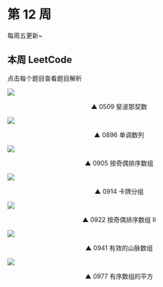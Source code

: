 # 第 12 周

每周五更新~



## 本周 LeetCode

点击每个题目查看题目解析

[![](https://w3fun-1253290453.cos.ap-chengdu.myqcloud.com/cattle/solution/easy/0509-fibonacci-number.png)](/solution/easy/0509-fibonacci-number.html)

<div style="text-align: center">▲ 0509 斐波那契数</div>


[![](https://w3fun-1253290453.cos.ap-chengdu.myqcloud.com/cattle/solution/easy/0896-monotonic-array.png)](/solution/easy/0896-monotonic-array.html)

<div style="text-align: center">▲ 0896 单调数列</div>


[![](https://w3fun-1253290453.cos.ap-chengdu.myqcloud.com/cattle/solution/easy/0905-sort-array-by-parity.png)](/solution/easy/0905-sort-array-by-parity.html)

<div style="text-align: center">▲ 0905 按奇偶排序数组</div>


[![](https://w3fun-1253290453.cos.ap-chengdu.myqcloud.com/cattle/solution/easy/0914-x-of-a-kind-in-a-deck-of-cards.png)](/solution/easy/0914-x-of-a-kind-in-a-deck-of-cards.html)

<div style="text-align: center">▲ 0914 卡牌分组</div>


[![](https://w3fun-1253290453.cos.ap-chengdu.myqcloud.com/cattle/solution/easy/0922-sort-array-by-parity-ii.png)](/solution/easy/0922-sort-array-by-parity-ii.html)

<div style="text-align: center">▲ 0922 按奇偶排序数组 II</div>


[![](https://w3fun-1253290453.cos.ap-chengdu.myqcloud.com/cattle/solution/easy/0941-valid-mountain-array.png)](/solution/easy/0941-valid-mountain-array.html)

<div style="text-align: center">▲ 0941 有效的山脉数组</div>


[![](https://w3fun-1253290453.cos.ap-chengdu.myqcloud.com/cattle/solution/easy/0977-squares-of-a-sorted-array.png)](/solution/easy/0977-squares-of-a-sorted-array.html)

<div style="text-align: center">▲ 0977 有序数组的平方​</div>


